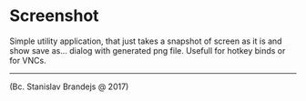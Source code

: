 # Screenshot
Simple utility application, that just takes a snapshot of screen as it is and show save as... dialog with generated png file. Usefull for hotkey binds or for VNCs. 


----------------------------------------
(Bc. Stanislav Brandejs @ 2017)
